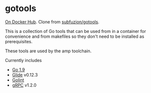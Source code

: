 # gotools

[On Docker Hub](https://hub.docker.com/r/subfuzion/gotools). Clone from [subfuzion/gotools](https://github.com/subfuzion/docker-gotools).

This is a collection of Go tools that can be used from in a container for convenience
and from makefiles so they don't need to be installed as prerequisites.

These tools are used by the amp toolchain.

Currently includes

* [Go 1.9](https://hub.docker.com/_/golang/)
* [Glide](https://glide.sh/) v0.12.3
* [Golint](https://github.com/golang/lint)
* [gRPC](https://github.com/grpc/grpc-go/) v1.2.0

